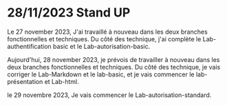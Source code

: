# 28/11/2023 Stand UP

Le 27 november 2023, J'ai travaillé à nouveau dans les deux branches fonctionnelles et techniques. Du côté des technique, j'ai complète le Lab-authentification basic et le Lab-autorisation-basic.

Aujourd'hui, 28 november 2023, je prévois de travailler à nouveau dans les deux branches fonctionnelles et techniques. Du côté des technique, je vais corriger le Lab-Markdown et le lab-basic, et je vais commencer le lab-présentation et Lab-html.

le 29 novembre 2023, Je vais commencer le Lab-autorisation-standard.
